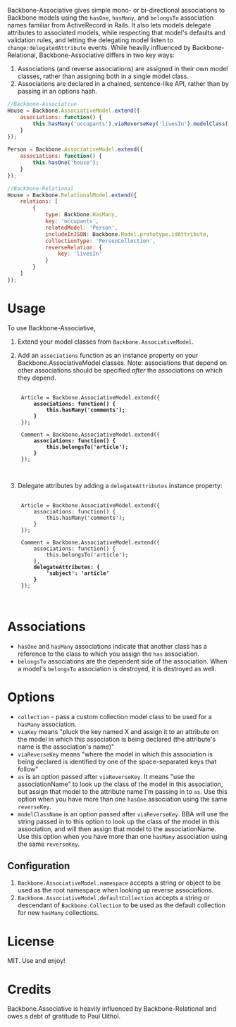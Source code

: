Backbone-Associative gives simple mono- or bi-directional associations
to Backbone models using the `hasOne`, `hasMany`, and `belongsTo` association names
familiar from ActiveRecord in Rails. It also lets models delegate attributes to associated models, while respecting that model's defaults and validation rules, and letting the delegating model listen to `change:delegatedAttribute` events. While heavily influenced by Backbone-Relational, Backbone-Associative differs in two key ways:

1. Associations (and reverse associations) are assigned in their own model classes, rather than assigning both in a single model class.
2. Associations are declared in a chained, sentence-like API, rather than by passing in an options hash.

```javascript
//Backbone-Associative
House = Backbone.AssociativeModel.extend({
    associations: function() {
        this.hasMany('occupants').viaReverseKey('livesIn').modelClass('Person');
    }
});

Person = Backbone.AssociativeModel.extend({
    associations: function() {
        this.hasOne('house');
    }
});

//Backbone-Relational
House = Backbone.RelationalModel.extend({
    relations: [
        {
            type: Backbone.HasMany,
            key: 'occupants',
            relatedModel: 'Person',
            includeInJSON: Backbone.Model.prototype.idAttribute,
            collectionType: 'PersonCollection',
            reverseRelation: {
                key: 'livesIn'
            }
        }
    ]
});
```

# Usage
To use Backbone-Associative,

1. Extend your model classes from `Backbone.AssociativeModel`.
2. Add an `associations` function as an instance property on your Backbone.AssociativeModel classes. Note: associations that depend on other associations should be specified *after* the associations on which they depend.

    <pre>
    <code>
    Article = Backbone.AssociativeModel.extend({
        <b>associations: function() {
            this.hasMany('comments');
        }</b>
    });

    Comment = Backbone.AssociativeModel.extend({
        <b>associations: function() {
            this.belongsTo('article');
        }</b>
    });
    </code>
    </pre>
    
3. Delegate attributes by adding a `delegateAttributes` instance property:

    <pre>
    <code>
    Article = Backbone.AssociativeModel.extend({
        associations: function() {
            this.hasMany('comments');
        }
    });

    Comment = Backbone.AssociativeModel.extend({
        associations: function() {
            this.belongsTo('article');
        },
        <b>delegateAttributes: {
            'subject': 'article'
        }</b>
    });
    </code>
    </pre>


# Associations
* `hasOne` and `hasMany` associations indicate that another class has a
reference to the class to which you assign the `has` association.
* `belongsTo` associations are the dependent side of the association.  When a model's `belongsTo` association is destroyed,
it is destroyed as well.

# Options
* `collection` - pass a custom collection model class to be used for a `hasMany` association.
* `viaKey` means "pluck the key named X and assign it to an attribute on the model in which this association is being declared (the attribute's name is the association's name)"
* `viaReverseKey` means "where the model in which this association is being declared is identified by one of the space-separated keys that follow"
* `as` is an option passed after `viaReverseKey`. It means "use the associationName" to look up the class of the model in this association, but assign that model to the attribute name I'm passing in to `as`. Use this option when you have more than one `hasOne` association using the same `reverseKey`.
* `modelClassName` is an option passed after `viaReverseKey`. BBA will use the string passed in to this option to look up the class of the model in this association, and will then assign that model to the associationName.  Use this option when you have more than one `hasMany` association using the same `reverseKey`.

## Configuration
1. `Backbone.AssociativeModel.namespace` accepts a string or object to be used as the root namespace when looking up reverse associations.
2. `Backbone.AssociativeModel.defaultCollection` accepts a string or descendant of `Backbone.Collection` to be used as the default collection for new `hasMany` collections.

# License
MIT.  Use and enjoy!

# Credits
Backbone.Associative is heavily influenced by Backbone-Relational and
owes a debt of gratitude to Paul Uithol.
